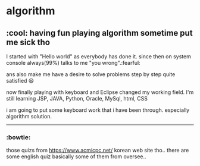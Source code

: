 # algorithm


<h2>:cool: having fun playing algorithm sometime put me sick tho</h2>
I started with "Hello world" as everybody has done it.
since then on system console always(99%) talks to me "you wrong".:fearful:

ans also make me have a desire to solve problems step by step 
quite satisfied :laughing:

now finally playing with keyboard and Eclipse changed my working field.
I'm still learning JSP, JAVA, Python, Oracle, MySql, html, CSS

i am going to put some keyboard work that i have been through.
especially algorithm solution.

<hr>
<h3>:bowtie:</h3>
those quizs from
<a href="https://www.acmicpc.net/">https://www.acmicpc.net/</a>
korean web site tho.. there are some english quiz basically some of them from oversee..

